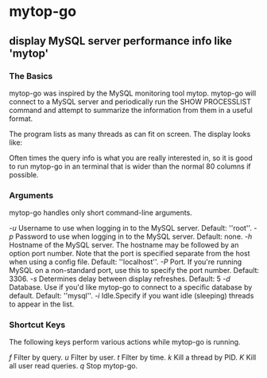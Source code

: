 # mytop-go 
## display MySQL server performance info like 'mytop'

### The Basics

mytop-go was inspired by the MySQL monitoring tool mytop. mytop-go will connect to a MySQL server and periodically run the SHOW PROCESSLIST command and attempt to summarize the information from them in a useful format.

The program lists as many threads as can fit on screen. The display looks like:

Often times the query info is what you are really interested in, so it is good to run mytop-go in an terminal that is wider than the normal 80 columns if possible.


### Arguments

mytop-go handles only short command-line arguments.

*-u* Username to use when logging in to the MySQL server. Default: ''root''.
*-p* Password to use when logging in to the MySQL server. Default: none.
*-h* Hostname of the MySQL server. The hostname may be followed by an option port number. Note that the port is specified separate from the host when using a config file. Default: ''localhost''.
*-P* Port. If you're running MySQL on a non-standard port, use this to specify the port number. Default: 3306.
*-s* Determines delay between display refreshes. Default: 5
*-d* Database. Use if you'd like mytop-go to connect to a specific database by default. Default: ''mysql''.
*-i* Idle.Specify if you want idle (sleeping) threads to appear in the list.

### Shortcut Keys

The following keys perform various actions while mytop-go is running.

*f* Filter by query.
*u* Filter by user.
*t* Filter by time.
*k* Kill a thread by PID.
*K* Kill all user read queries.
*q* Stop mytop-go.
